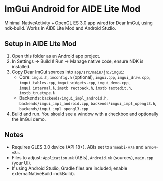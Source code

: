 # ImGui Android for AIDE Lite Mod

Minimal NativeActivity + OpenGL ES 3.0 app wired for Dear ImGui, using ndk-build. Works in AIDE Lite Mod and Android Studio.

## Setup in AIDE Lite Mod

1. Open this folder as an Android app project.
2. In Settings → Build & Run → Manage native code, ensure NDK is installed.
3. Copy Dear ImGui sources into `app/src/main/jni/imgui`:
   - Core: `imgui.h`, `imconfig.h` (optional), `imgui.cpp`, `imgui_draw.cpp`, `imgui_tables.cpp`, `imgui_widgets.cpp`, `imgui_demo.cpp`, `imgui_internal.h`, `imstb_rectpack.h`, `imstb_textedit.h`, `imstb_truetype.h`
   - Backends: `backends/imgui_impl_android.h`, `backends/imgui_impl_android.cpp`, `backends/imgui_impl_opengl3.h`, `backends/imgui_impl_opengl3.cpp`
4. Build and run. You should see a window with a checkbox and optionally the ImGui demo.

## Notes
- Requires GLES 3.0 device (API 18+). ABIs set to `armeabi-v7a` and `arm64-v8a`.
- Files to adjust: `Application.mk` (ABIs), `Android.mk` (sources), `main.cpp` (your UI).
- If using Android Studio, Gradle files are included; enable externalNativeBuild (ndkBuild).

